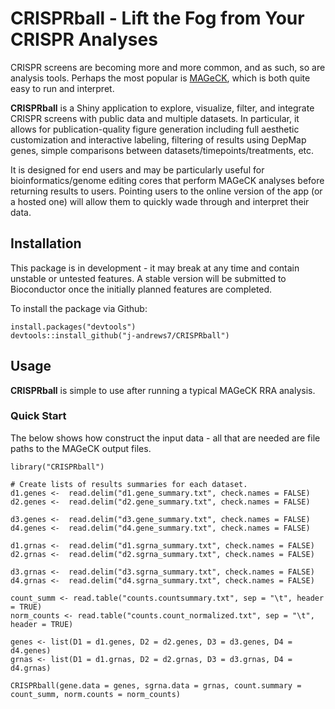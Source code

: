 # CRISPRball - Lift the Fog from Your CRISPR Analyses

CRISPR screens are becoming more and more common, and as such, so are analysis tools. Perhaps the most popular is [MAGeCK](https://sourceforge.net/projects/mageck/), which is both quite easy to run and interpret.

**CRISPRball** is a Shiny application to explore, visualize, filter, and integrate CRISPR screens with public data and multiple datasets. In particular, it allows for publication-quality figure generation including full aesthetic customization and interactive labeling, filtering of results using DepMap genes, simple comparisons between datasets/timepoints/treatments, etc.

It is designed for end users and may be particularly useful for bioinformatics/genome editing cores that perform MAGeCK analyses before returning results to users. Pointing users to the online version of the app (or a hosted one) will allow them to quickly wade through and interpret their data.

## Installation

This package is in development - it may break at any time and contain unstable or untested features. A stable version will be submitted to Bioconductor once the initially planned features are completed.

To install the package via Github:

```
install.packages("devtools")
devtools::install_github("j-andrews7/CRISPRball")
```

## Usage

**CRISPRball** is simple to use after running a typical MAGeCK RRA analysis.

### Quick Start

The below shows how construct the input data - all that are needed are file paths to the MAGeCK output files.

```
library("CRISPRball")

# Create lists of results summaries for each dataset.
d1.genes <-  read.delim("d1.gene_summary.txt", check.names = FALSE)
d2.genes <-  read.delim("d2.gene_summary.txt", check.names = FALSE)

d3.genes <-  read.delim("d3.gene_summary.txt", check.names = FALSE)
d4.genes <-  read.delim("d4.gene_summary.txt", check.names = FALSE)

d1.grnas <-  read.delim("d1.sgrna_summary.txt", check.names = FALSE)
d2.grnas <-  read.delim("d2.sgrna_summary.txt", check.names = FALSE)

d3.grnas <-  read.delim("d3.sgrna_summary.txt", check.names = FALSE)
d4.grnas <-  read.delim("d4.sgrna_summary.txt", check.names = FALSE)

count_summ <- read.table("counts.countsummary.txt", sep = "\t", header = TRUE)
norm_counts <- read.table("counts.count_normalized.txt", sep = "\t", header = TRUE)

genes <- list(D1 = d1.genes, D2 = d2.genes, D3 = d3.genes, D4 = d4.genes)
grnas <- list(D1 = d1.grnas, D2 = d2.grnas, D3 = d3.grnas, D4 = d4.grnas)

CRISPRball(gene.data = genes, sgrna.data = grnas, count.summary = count_summ, norm.counts = norm_counts)
```



